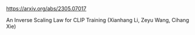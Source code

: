 https://arxiv.org/abs/2305.07017

An Inverse Scaling Law for CLIP Training (Xianhang Li, Zeyu Wang, Cihang Xie)